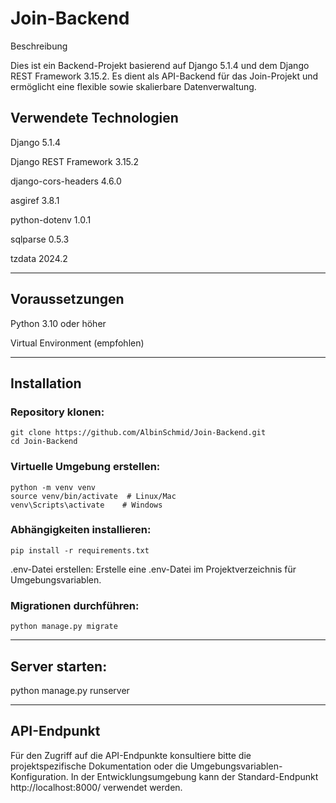# Join-Backend

Beschreibung

Dies ist ein Backend-Projekt basierend auf Django 5.1.4 und dem Django REST Framework 3.15.2. Es dient als API-Backend für das Join-Projekt und ermöglicht eine flexible sowie skalierbare Datenverwaltung.

## Verwendete Technologien

Django 5.1.4

Django REST Framework 3.15.2

django-cors-headers 4.6.0

asgiref 3.8.1

python-dotenv 1.0.1

sqlparse 0.5.3

tzdata 2024.2

---

## Voraussetzungen

Python 3.10 oder höher

Virtual Environment (empfohlen)

---

## Installation

### Repository klonen:

```
git clone https://github.com/AlbinSchmid/Join-Backend.git
cd Join-Backend
```

### Virtuelle Umgebung erstellen:

```
python -m venv venv
source venv/bin/activate  # Linux/Mac
venv\Scripts\activate    # Windows
```

### Abhängigkeiten installieren:

```
pip install -r requirements.txt
```

.env-Datei erstellen:
Erstelle eine .env-Datei im Projektverzeichnis für Umgebungsvariablen.

### Migrationen durchführen:

```
python manage.py migrate
```

---

## Server starten:

python manage.py runserver

---

## API-Endpunkt

Für den Zugriff auf die API-Endpunkte konsultiere bitte die projektspezifische Dokumentation oder die Umgebungsvariablen-Konfiguration. In der Entwicklungsumgebung kann der Standard-Endpunkt http://localhost:8000/ verwendet werden.
